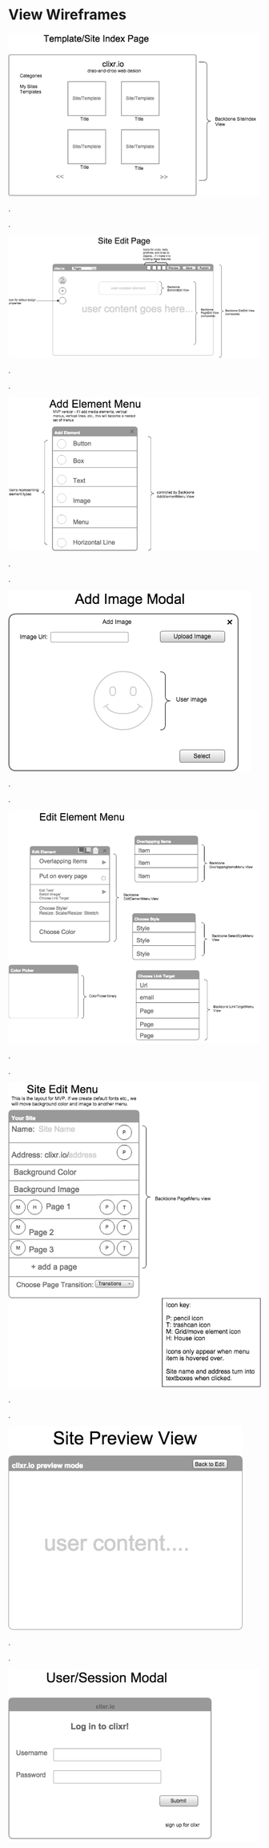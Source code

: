 # View Wireframes

![template-index-page]

.

.

![main-edit-page]

.


.


![add-element-menu]

.

.


![add-image-modal]

.

.


![edit-element-menu]

.

.

![site-edit-menu]

.

.

![site-preview-view]

.

.



![user-modal]


[add-element-menu]: ./wireframes/add-element-menu.png
[main-edit-page]: ./wireframes/main-edit-page.png
[template-index-page]: ./wireframes/template-index-page.png
[add-image-modal]: ./wireframes/add-image-modal.png
[site-edit-menu]: ./wireframes/site-edit-menu.png
[user-modal]: ./wireframes/user-modal.png
[edit-element-menu]: ./wireframes/edit-element-menu.png
[site-preview-view]: ./wireframes/site-preview-view.png
